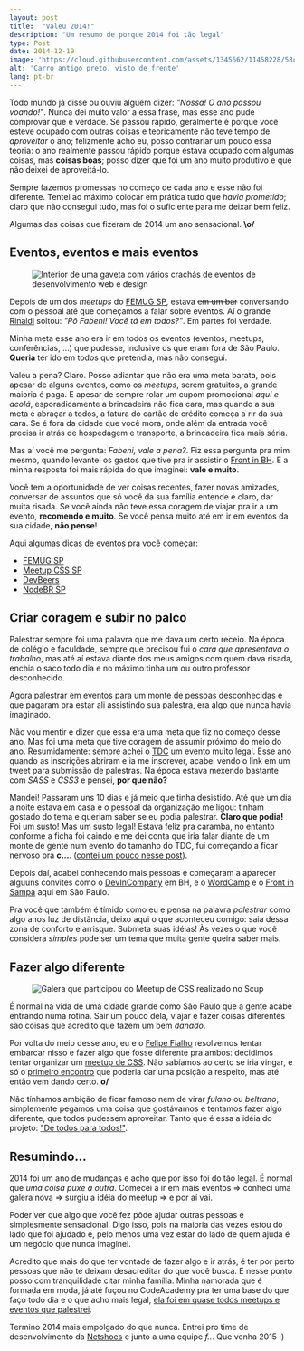 ```yaml
---
layout: post
title:  "Valeu 2014!"
description: "Um resumo de porque 2014 foi tão legal"
type: Post
date: 2014-12-19
image: 'https://cloud.githubusercontent.com/assets/1345662/11458228/58c9b94e-96a3-11e5-8635-ac7fec294ab7.jpg'
alt: 'Carro antigo preto, visto de frente'
lang: pt-br
---
```


Todo mundo já disse ou ouviu alguém dizer: *"Nossa! O ano passou voando!"*. Nunca dei muito valor a essa frase, mas esse ano pude comprovar que é verdade. Se passou rápido, geralmente é porque você esteve ocupado com outras coisas e teoricamente não teve tempo de *aproveitar* o ano; felizmente acho eu, posso contrariar um pouco essa teoria: o ano realmente passou rápido porque estava ocupado com algumas coisas, mas **coisas boas**; posso dizer que foi um ano muito produtivo e que não deixei de aproveitá-lo.

Sempre fazemos promessas no começo de cada ano e esse não foi diferente. Tentei ao máximo colocar em prática tudo que *havia prometido*; claro que não consegui tudo, mas foi o suficiente para me deixar bem feliz.

Algumas das coisas que fizeram de 2014 um ano sensacional. **\o/**

## Eventos, eventos e mais eventos

<figure class="loading thumb-left">
    <img src="https://cloud.githubusercontent.com/assets/1345662/11458229/58d346bc-96a3-11e5-98da-da2faf33258d.jpg" alt="Interior de uma gaveta com vários crachás de eventos de desenvolvimento web e design">
</figure>

Depois de um dos *meetups* do [FEMUG SP](https://sp.femug.com), estava <s>em um bar</s> conversando com o pessoal até que começamos a falar sobre eventos. Aí o grande [Rinaldi](https://twitter.com/rafaelrinaldi) soltou: *"Pô Fabeni! Você tá em todos?"*. Em partes foi verdade.

Minha meta esse ano era ir em todos os eventos (eventos, meetups, conferências, ...) que pudesse, inclusive os que eram fora de São Paulo. **Queria** ter ido em todos que pretendia, mas não consegui.

Valeu a pena? Claro. Posso adiantar que não era uma meta barata, pois apesar de alguns eventos, como os *meetups*, serem gratuitos, a grande maioria é paga. E apesar de sempre rolar um cupom promocional *aqui e acolá*, esporadicamente a brincadeira não fica cara, mas quando a sua meta é abraçar a todos, a fatura do cartão de crédito começa a rir da sua cara. Se é fora da cidade que você mora, onde além da entrada você precisa ir atrás de hospedagem e transporte, a brincadeira fica mais séria.

Mas aí você me pergunta: *Fabeni, vale a pena?*. Fiz essa pergunta pra mim mesmo, quando levantei os gastos que tive pra ir assistir o [Front in BH](http://frontinbh.com.br/). E a minha resposta foi mais rápida do que imaginei: **vale e muito**.

Você tem a oportunidade de ver coisas recentes, fazer novas amizades, conversar de assuntos que só você da sua família entende e claro, dar muita risada. Se você ainda não teve essa coragem de viajar pra ir a um evento, **recomendo e muito**. Se você pensa muito até em ir em eventos da sua cidade, **não pense**!

Aqui algumas dicas de eventos pra você começar:

* [FEMUG SP](https://sp.femug.com)
* [Meetup CSS SP](http://www.meetup.com/CSS-SP/)
* [DevBeers](http://www.devbeers.io/)
* [NodeBR SP](http://www.meetup.com/NodeBR-Sao-Paulo/)

## Criar coragem e subir no palco

Palestrar sempre foi uma palavra que me dava um certo receio. Na época de colégio e faculdade, sempre que precisou fui o *cara que apresentava o trabalho*, mas até aí estava diante dos meus amigos com quem dava risada, enchia o saco todo dia e no máximo tinha um ou outro professor desconhecido.

Agora palestrar em eventos para um monte de pessoas desconhecidas e que pagaram pra estar ali assistindo sua palestra, era algo que nunca havia imaginado.

Não vou mentir e dizer que essa era uma meta que fiz no começo desse ano. Mas foi uma meta que tive coragem de assumir próximo do meio do ano. Resumidamente: sempre achei o [TDC](http://www.thedevelopersconference.com.br/) um evento muito legal. Esse ano quando as inscrições abriram e ia me inscrever, acabei vendo o link em um tweet para submissão de palestras. Na época estava mexendo bastante com *SASS* e *CSS3* e pensei, **por que não?**

Mandei! Passaram uns 10 dias e já meio que tinha desistido. Até que um dia a noite estava em casa e o pessoal da organização me ligou: tinham gostado do tema e queriam saber se eu podia palestrar. **Claro que podia!** Foi um susto! Mas um susto legal! Estava feliz pra caramba, no entanto conforme a ficha foi caindo e me dei conta que iria falar diante de um monte de gente num evento do tamanho do TDC, fui começando a ficar nervoso pra **c...**. ([contei um pouco nesse post](/tdc-2014/)).

Depois daí, acabei conhecendo mais pessoas e começaram a aparecer alguuns convites como o [DevInCompany](/dev-in-company/) em BH, e o [WordCamp](/wordcamp-sp-2014/) e o [Front in Sampa](/front-in-sampa/) aqui em São Paulo.

Pra você que também é tímido como eu e pensa na palavra *palestrar* como algo anos luz de distância, deixo aqui o que aconteceu comigo: saia dessa zona de conforto e arrisque. Submeta suas idéias! Às vezes o que você considera *simples* pode ser um tema que muita gente queira saber mais.

## Fazer algo diferente

<figure class="loading thumb-left">
    <img src="https://cloud.githubusercontent.com/assets/1345662/11458230/58d4bdb2-96a3-11e5-9159-4c7c195b3127.jpg" alt="Galera que participou do Meetup de CSS realizado no Scup">
</figure>

É normal na vida de uma cidade grande como São Paulo que a gente acabe entrando numa rotina. Sair um pouco dela, viajar e fazer coisas diferentes são coisas que acredito que fazem um bem *danado*.

Por volta do meio desse ano, eu e o [Felipe Fialho](https://twitter.com/lfeh) resolvemos tentar embarcar nisso e fazer algo que fosse diferente pra ambos: decidimos tentar organizar um [meetup de CSS](http://www.meetup.com/CSS-SP/). Não sabíamos ao certo se iria vingar, e só o [primeiro encontro](/nascimento-meetup-css/) que poderia dar uma posição a respeito, mas até então vem dando certo. **o/**

Não tínhamos ambição de ficar famoso nem de virar *fulano* ou *beltrano*, simplemente pegamos uma coisa que gostávamos e tentamos fazer algo diferente, que todos pudessem aproveitar. Tanto que é essa a idéia do projeto: ["De todos para todos!"](https://speakerdeck.com/raphaelfabeni/bem-vindos-ao-meetp-css?slide=3).

## Resumindo...

2014 foi um ano de mudanças e acho que por isso foi do tão legal. É normal que *uma coisa puxe a outra*. Comecei a ir em mais eventos => conheci uma galera nova => surgiu a idéia do meetup => e por aí vai.

Poder ver que algo que você fez pôde ajudar outras pessoas é simplesmente sensacional. Digo isso, pois na maioria das vezes estou do lado que foi ajudado e, pelo menos uma vez estar do lado de quem ajuda é um negócio que nunca imaginei.

Acredito que mais do que ter vontade de fazer algo e ir atrás, é ter por perto pessoas que não te deixam desacreditar do que você busca. E nesse ponto posso com tranquilidade citar minha família. Minha namorada que é formada em moda, já até fuçou no CodeAcademy pra ter uma base do que faço todo dia e o que acho mais legal, [ela foi em quase todos meetups e eventos que palestrei](http://instagram.com/p/tlrEbexA9_/?modal=true).

Termino 2014 mais empolgado do que nunca. Entrei pro time de desenvolvimento da [Netshoes](http://www.netshoes.com.br) e junto a uma equipe *f..*. Que venha 2015 :)
